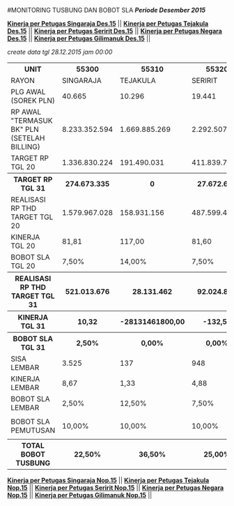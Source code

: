 #MONITORING TUSBUNG DAN BOBOT SLA
***Periode Desember 2015***


**[Kinerja per Petugas Singaraja Des.15](https://github.com/suriawan/Area-Bali-Utara/blob/master/petugas-singaraja-des15.md)** ||
**[Kinerja per Petugas Tejakula Des.15](https://github.com/suriawan/Area-Bali-Utara/blob/master/petugas-tejakula-des15.md)** ||
**[Kinerja per Petugas Seririt Des.15](https://github.com/suriawan/Area-Bali-Utara/blob/master/petugas-seririt-des15.md)** ||
**[Kinerja per Petugas Negara Des.15](https://github.com/suriawan/Area-Bali-Utara/blob/master/petugas-negara-des15.md)** ||
**[Kinerja per Petugas Gilimanuk Des.15](https://github.com/suriawan/Area-Bali-Utara/blob/master/petugas-gilimanuk-des15.md)** ||



*_create data tgl 28.12.2015 jam 00:00_*

<table><tbody><tr><th>UNIT</th><th>55300</th><th>55310</th><th>55320</th><th>55330</th><th>55340</th><th>5503</th></tr><tr><td>RAYON</td><td>SINGARAJA</td><td>TEJAKULA</td><td>SERIRIT</td><td>NEGARA</td><td>GILIMANUK</td><td>AREA BARA</td></tr><tr><td>PLG AWAL (SOREK PLN)</td><td> 40.665 </td><td> 10.296 </td><td> 19.441 </td><td> 26.767 </td><td> 12.649 </td><td> 109.446 </td></tr><tr><td>RP AWAL "TERMASUK BK" PLN (SETELAH BILLING)</td><td> 8.233.352.594 </td><td> 1.669.885.269 </td><td> 2.292.507.744 </td><td> 5.199.209.458 </td><td> 4.631.356.079 </td><td> 22.064.869.861 </td></tr><tr><td>TARGET RP TGL 20</td><td> 1.336.830.224 </td><td> 191.490.031 </td><td> 411.839.775 </td><td> 608.644.690 </td><td> 583.645.414 </td><td> 3.132.450.134 </td></tr><tr><th>TARGET RP TGL 31</th><th> 274.673.335 </th><th> 0 </th><th> 27.672.665 </th><th> 55.447.468 </th><th> 136.509.074 </th><th> 494.302.543 </th></tr><tr><td>REALISASI RP THD TARGET TGL 20</td><td> 1.579.967.028 </td><td> 158.931.156 </td><td> 487.599.482 </td><td> 662.232.579 </td><td> 835.701.400 </td><td> 3.724.431.645 </td></tr><tr><td>KINERJA TGL 20</td><td>81,81</td><td>117,00</td><td>81,60</td><td>91,20</td><td>56,81</td><td>81,10</td></tr><tr><td>BOBOT SLA TGL 20</td><td>7,50%</td><td>14,00%</td><td>7,50%</td><td>12,50%</td><td>5,00%</td><td>7,50%</td>
<tr><th>REALISASI RP THD TARGET TGL 31</th><th> 521.013.676 </th><th>28.131.462</th><th> 92.024.858 </th><th> 131.001.409 </th><th> 317.457.132 </th><th> 1.089.628.537 </th></tr><tr><th>KINERJA TGL 31</th><th>10,32</th><th>-28131461800,00</th><th>-132,55</th><th>-36,26</th><th>-32,55</th><th>-20,44</th></tr><tr><th>BOBOT SLA TGL 31</th><th>2,50%</th><th>0,00%</th><th>0,00%</th><th>0,00%</th><th>0,00%</th><th>0,00%</th></tr><tr><td>SISA LEMBAR</td><td>3.525 </td><td>137 </td><td>948 </td><td>935 </td><td>1.120 </td><td>6.293 </td></tr><tr><td>KINERJA LEMBAR</td><td>8,67</td><td>1,33</td><td>4,88</td><td>3,49</td><td>8,85</td><td>5,75</td></tr><tr><td>BOBOT SLA LEMBAR</td><td>2,50%</td><td>12,50%</td><td>7,50%</td><td>10,00%</td><td>2,50%</td><td>5,00%</td></tr><tr><td> </td><td> </td><td> </td><td> </td><td> </td><td> </td><td> </td></tr><tr><td>BOBOT SLA PEMUTUSAN</td><td>10,00%</td><td>10,00%</td><td>10,00%</td><td>10,00%</td><td>10,00%</td><td>10,00%</td></tr><tr><td> </td><td> </td><td> </td><td> </td><td> </td><td> </td><td> </td></tr><tr><th>TOTAL BOBOT TUSBUNG</th><th>22,50%</th><th>36,50%</th><th>25,00%</th><th>32,50%</th><th>17,50%</th><th>22,50%</th></tr></tbody></table>

**[Kinerja per Petugas Singaraja Nop.15](https://github.com/suriawan/Area-Bali-Utara/blob/master/petugas-singaraja-nop15.md)** || 
**[Kinerja per Petugas Tejakula Nop.15](https://github.com/suriawan/Area-Bali-Utara/blob/master/petugas-tejakula-nop15.md)** ||
**[Kinerja per Petugas Seririt Nop.15](https://github.com/suriawan/Area-Bali-Utara/blob/master/petugas-seririt-nop15.md)** || 
**[Kinerja per Petugas Negara Nop.15](https://github.com/suriawan/Area-Bali-Utara/blob/master/petugas-negara-nop15.md)** || 
**[Kinerja per Petugas Gilimanuk Nop.15](https://github.com/suriawan/Area-Bali-Utara/blob/master/petugas-gilimanuk-nop15.md)** || 
